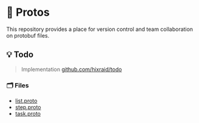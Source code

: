 # 📒 Protos

This repository provides a place for version control and team collaboration on protobuf files.

## 💡 Todo

> Implementation [github.com/hixraid/todo](https://github.com/hixraid/todo)

### 🗂️ Files

- [list.proto](api/todo/list.proto)
- [step.proto](api/todo/step.proto)
- [task.proto](api/todo/task.proto)
